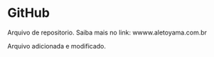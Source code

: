 # GitHub

Arquivo de repositorio.
Saiba mais no link: wwww.aletoyama.com.br


Arquivo adicionada e modificado.
